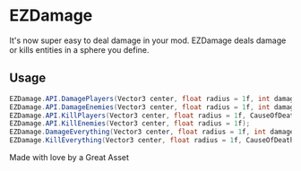# EZDamage
It's now super easy to deal damage in your mod. EZDamage deals damage or kills entities in a sphere you define.
## Usage
``` cs
EZDamage.API.DamagePlayers(Vector3 center, float radius = 1f, int damage = 1, CauseOfDeath causeOfDeath = CauseOfDeath.Unknown);
EZDamage.API.DamageEnemies(Vector3 center, float radius = 1f, int damage = 1);
EZDamage.API.KillPlayers(Vector3 center, float radius = 1f, CauseOfDeath causeOfDeath = CauseOfDeath.Unknown);
EZDamage.API.KillEnemies(Vector3 center, float radius = 1f);
EZDamage.DamageEverything(Vector3 center, float radius = 1f, int damage = 1, CauseOfDeath causeOfDeath = CauseOfDeath.Unknown);
EZDamage.KillEverything(Vector3 center, float radius = 1f, CauseOfDeath causeOfDeath = CauseOfDeath.Unknown);
```
Made with love by a Great Asset
